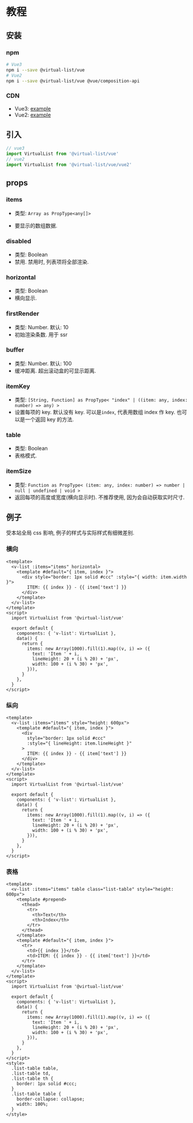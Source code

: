 # 教程

## 安装

### npm

```sh
# Vue3
npm i --save @virtual-list/vue
# Vue2
npm i --save @virtual-list/vue @vue/composition-api
```

### CDN

- Vue3: [example](https://github.com/phphe/virtual-list/blob/main/examples/iife/vue3.html)
- Vue2: [example](https://github.com/phphe/virtual-list/blob/main/examples/iife/vue2.html)

## 引入

```ts
// vue3
import VirtualList from '@virtual-list/vue'
// vue2
import VirtualList from '@virtual-list/vue/vue2'
```

## props

### items

- 类型: `Array as PropType<any[]>`

- 要显示的数组数据.

### disabled

- 类型: Boolean
- 禁用. 禁用时, 列表项将全部渲染.

### horizontal

- 类型: Boolean
- 横向显示.

### firstRender

- 类型: Number. 默认: 10
- 初始渲染条数. 用于 ssr

### buffer

- 类型: Number. 默认: 100
- 缓冲距离. 超出滚动盒的可显示距离.

### itemKey

- 类型: `[String, Function] as PropType< "index" | ((item: any, index: number) => any) >`
- 设置每项的 key. 默认没有 key. 可以是`index`, 代表用数组 index 作 key. 也可以是一个返回 key 的方法.

### table

- 类型: Boolean
- 表格模式.

### itemSize

- 类型: `Function as PropType< (item: any, index: number) => number | null | undefined | void >`
- 返回每项的高度或宽度(横向显示时). 不推荐使用, 因为会自动获取实时尺寸.

## 例子

受本站全局 css 影响, 例子的样式与实际样式有细微差别.

### 横向

<!-- code & demo -->

```vue
<template>
  <v-list :items="items" horizontal>
    <template #default="{ item, index }">
      <div style="border: 1px solid #ccc" :style="{ width: item.width }">
        ITEM: {{ index }} - {{ item['text'] }}
      </div>
    </template>
  </v-list>
</template>
<script>
  import VirtualList from '@virtual-list/vue'

  export default {
    components: { 'v-list': VirtualList },
    data() {
      return {
        items: new Array(1000).fill(1).map((v, i) => ({
          text: 'Item ' + i,
          lineHeight: 20 + (i % 20) + 'px',
          width: 100 + (i % 30) + 'px',
        })),
      }
    },
  }
</script>
```

<div class="grid md:grid-cols-2 gap-4">
<div>

### 纵向

<!-- code & demo -->

```vue
<template>
  <v-list :items="items" style="height: 600px">
    <template #default="{ item, index }">
      <div
        style="border: 1px solid #ccc"
        :style="{ lineHeight: item.lineHeight }"
      >
        ITEM: {{ index }} - {{ item['text'] }}
      </div>
    </template>
  </v-list>
</template>
<script>
  import VirtualList from '@virtual-list/vue'

  export default {
    components: { 'v-list': VirtualList },
    data() {
      return {
        items: new Array(1000).fill(1).map((v, i) => ({
          text: 'Item ' + i,
          lineHeight: 20 + (i % 20) + 'px',
          width: 100 + (i % 30) + 'px',
        })),
      }
    },
  }
</script>
```

</div>

<div>

### 表格

<!-- code & demo -->

```vue
<template>
  <v-list :items="items" table class="list-table" style="height: 600px">
    <template #prepend>
      <thead>
        <tr>
          <th>Text</th>
          <th>Index</th>
        </tr>
      </thead>
    </template>
    <template #default="{ item, index }">
      <tr>
        <td>{{ index }}</td>
        <td>ITEM: {{ index }} - {{ item['text'] }}</td>
      </tr>
    </template>
  </v-list>
</template>
<script>
  import VirtualList from '@virtual-list/vue'

  export default {
    components: { 'v-list': VirtualList },
    data() {
      return {
        items: new Array(1000).fill(1).map((v, i) => ({
          text: 'Item ' + i,
          lineHeight: 20 + (i % 20) + 'px',
          width: 100 + (i % 30) + 'px',
        })),
      }
    },
  }
</script>
<style>
  .list-table table,
  .list-table td,
  .list-table th {
    border: 1px solid #ccc;
  }
  .list-table table {
    border-collapse: collapse;
    width: 100%;
  }
</style>
```

</div>

</div>
